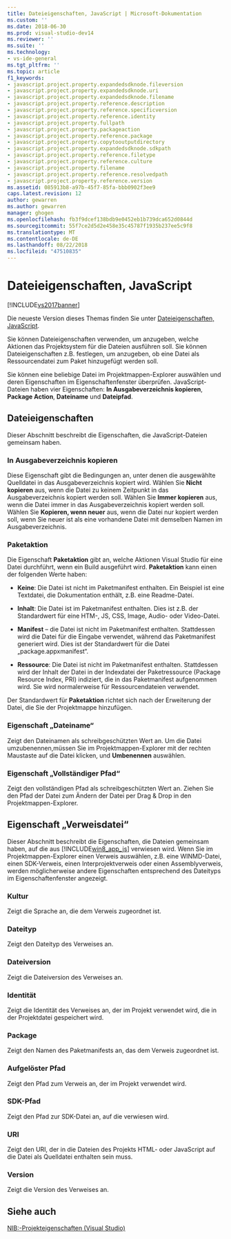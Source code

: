 ```yaml
---
title: Dateieigenschaften, JavaScript | Microsoft-Dokumentation
ms.custom: ''
ms.date: 2018-06-30
ms.prod: visual-studio-dev14
ms.reviewer: ''
ms.suite: ''
ms.technology:
- vs-ide-general
ms.tgt_pltfrm: ''
ms.topic: article
f1_keywords:
- javascript.project.property.expandedsdknode.fileversion
- javascript.project.property.expandedsdknode.uri
- javascript.project.property.expandedsdknode.filename
- javascript.project.property.reference.description
- javascript.project.property.reference.specificversion
- javascript.project.property.reference.identity
- javascript.project.property.fullpath
- javascript.project.property.packageaction
- javascript.project.property.reference.package
- javascript.project.property.copytooutputdirectory
- javascript.project.property.expandedsdknode.sdkpath
- javascript.project.property.reference.filetype
- javascript.project.property.reference.culture
- javascript.project.property.filename
- javascript.project.property.reference.resolvedpath
- javascript.project.property.reference.version
ms.assetid: 085913b8-a97b-45f7-85fa-bbb0902f3ee9
caps.latest.revision: 12
author: gewarren
ms.author: gewarren
manager: ghogen
ms.openlocfilehash: fb3f9dcef138bdb9e0452eb1b739dca652d0844d
ms.sourcegitcommit: 55f7ce2d5d2e458e35c45787f1935b237ee5c9f8
ms.translationtype: MT
ms.contentlocale: de-DE
ms.lasthandoff: 08/22/2018
ms.locfileid: "47510835"
---
```

# <a name="file-properties-javascript"></a>Dateieigenschaften, JavaScript
[!INCLUDE[vs2017banner](../../includes/vs2017banner.md)]

Die neueste Version dieses Themas finden Sie unter [Dateieigenschaften, JavaScript](https://docs.microsoft.com/visualstudio/ide/reference/file-properties-javascript).  
  
  
Sie können Dateieigenschaften verwenden, um anzugeben, welche Aktionen das Projektsystem für die Dateien ausführen soll. Sie können Dateieigenschaften z.B. festlegen, um anzugeben, ob eine Datei als Ressourcendatei zum Paket hinzugefügt werden soll.  
  
 Sie können eine beliebige Datei im Projektmappen-Explorer auswählen und deren Eigenschaften im Eigenschaftenfenster überprüfen. JavaScript-Dateien haben vier Eigenschaften: **In Ausgabeverzeichnis kopieren**, **Package Action**, **Dateiname** und **Dateipfad**.  
  
## <a name="file-properties"></a>Dateieigenschaften  
 Dieser Abschnitt beschreibt die Eigenschaften, die JavaScript-Dateien gemeinsam haben.  
  
### <a name="copy-to-output-directory-property"></a>In Ausgabeverzeichnis kopieren  
 Diese Eigenschaft gibt die Bedingungen an, unter denen die ausgewählte Quelldatei in das Ausgabeverzeichnis kopiert wird. Wählen Sie **Nicht kopieren** aus, wenn die Datei zu keinem Zeitpunkt in das Ausgabeverzeichnis kopiert werden soll. Wählen Sie **Immer kopieren** aus, wenn die Datei immer in das Ausgabeverzeichnis kopiert werden soll. Wählen Sie **Kopieren, wenn neuer** aus, wenn die Datei nur kopiert werden soll, wenn Sie neuer ist als eine vorhandene Datei mit demselben Namen im Ausgabeverzeichnis.  
  
### <a name="package-action"></a>Paketaktion  
 Die Eigenschaft **Paketaktion** gibt an, welche Aktionen Visual Studio für eine Datei durchführt, wenn ein Build ausgeführt wird. **Paketaktion** kann einen der folgenden Werte haben:  
  
-   **Keine**: Die Datei ist nicht im Paketmanifest enthalten. Ein Beispiel ist eine Textdatei, die Dokumentation enthält, z.B. eine Readme-Datei.  
  
-   **Inhalt**: Die Datei ist im Paketmanifest enthalten. Dies ist z.B. der Standardwert für eine HTM-, JS, CSS, Image, Audio- oder Video-Datei.  
  
-   **Manifest** – die Datei ist nicht im Paketmanifest enthalten. Stattdessen wird die Datei für die Eingabe verwendet, während das Paketmanifest generiert wird. Dies ist der Standardwert für die Datei „package.appxmanifest“.  
  
-   **Ressource**: Die Datei ist nicht im Paketmanifest enthalten. Stattdessen wird der Inhalt der Datei in der Indexdatei der Paketressource (Package Resource Index, PRI) indiziert, die in das Paketmanifest aufgenommen wird. Sie wird normalerweise für Ressourcendateien verwendet.  
  
 Der Standardwert für **Paketaktion** richtet sich nach der Erweiterung der Datei, die Sie der Projektmappe hinzufügen.  
  
### <a name="file-name-property"></a>Eigenschaft „Dateiname“  
 Zeigt den Dateinamen als schreibgeschützten Wert an. Um die Datei umzubenennen,müssen Sie im Projektmappen-Explorer mit der rechten Maustaste auf die Datei klicken, und **Umbenennen** auswählen.  
  
### <a name="full-path-property"></a>Eigenschaft „Vollständiger Pfad“  
 Zeigt den vollständigen Pfad als schreibgeschützten Wert an. Ziehen Sie den Pfad der Datei zum Ändern der Datei per Drag & Drop in den Projektmappen-Explorer.  
  
## <a name="reference-file-properties"></a>Eigenschaft „Verweisdatei“  
 Dieser Abschnitt beschreibt die Eigenschaften, die Dateien gemeinsam haben, auf die aus [!INCLUDE[win8_app_js](../../includes/win8-app-js-md.md)] verwiesen wird. Wenn Sie im Projektmappen-Explorer einen Verweis auswählen, z.B. eine WINMD-Datei, einen SDK-Verweis, einen Interprojektverweis oder einen Assemblyverweis, werden möglicherweise andere Eigenschaften entsprechend des Dateityps im Eigenschaftenfenster angezeigt.  
  
### <a name="culture"></a>Kultur  
 Zeigt die Sprache an, die dem Verweis zugeordnet ist.  
  
### <a name="file-type"></a>Dateityp  
 Zeigt den Dateityp des Verweises an.  
  
### <a name="file-version"></a>Dateiversion  
 Zeigt die Dateiversion des Verweises an.  
  
### <a name="identity"></a>Identität  
 Zeigt die Identität des Verweises an, der im Projekt verwendet wird, die in der Projektdatei gespeichert wird.  
  
### <a name="package"></a>Package  
 Zeigt den Namen des Paketmanifests an, das dem Verweis zugeordnet ist.  
  
### <a name="resolved-path"></a>Aufgelöster Pfad  
 Zeigt den Pfad zum Verweis an, der im Projekt verwendet wird.  
  
### <a name="sdk-path"></a>SDK-Pfad  
 Zeigt den Pfad zur SDK-Datei an, auf die verwiesen wird.  
  
### <a name="uri"></a>URI  
 Zeigt den URI, der in die Dateien des Projekts HTML- oder JavaScript auf die Datei als Quelldatei enthalten sein muss.  
  
### <a name="version"></a>Version  
 Zeigt die Version des Verweises an.  
  
## <a name="see-also"></a>Siehe auch  
 [NIB:-Projekteigenschaften (Visual Studio)](http://msdn.microsoft.com/en-us/eb4c97ed-f667-4850-98d0-6e2a4d21bbca)




